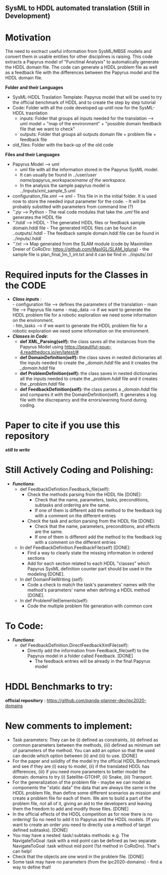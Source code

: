 ## SysML to HDDL automated translation (Still in Development)

# Motivation
The need to exctract useful information from SysML/MBSE models and convert them in usable entities for other disciplines is raising. This code extracts a Papyrus model of "Functinal Analysis" to automatically generate the HDDL domain file. The code can generate a HDDL problem file as well as a feedback file with the differences between the Papyrus model and the HDDL domain file. 

**Folder and their Languages**
- SysML-HDDL Traslation Template: Papyrus model that will be used to try the official benchmark of HDDL and to create the step by step tutorial
- Code: Folder with all the code developed up until now for the SysML-HDDL trasnlation
     - inputs: Folder that groups all inputs needed for the translation --> uml model + "map of the environment" + "possible domain feedback file that we want to check"
     - outputs: Folder that groups all outputs domain file + problem file + feedback file 
- old_files: Folder with the back-up of the old code

**Files and their Languages**
- Papyrus Model --> uml 
     - uml file with all the information stored in the Papyrus SysML model.
     - It can usually be found in ../user/*user name*/papyrus_workspace/*name of the workspace*.
     - In the analysis the sample papyrus model is ../inputs/xml_sample_5.uml
- configuration_file.xml --> xml
      - This file in in the initial folder. It is used now to store the needed input parameter for the code. 
      - It will be probably substited with parameters from command line (?)
- *''.py* --> Python
      - The real code modules that take the *.uml* file and generates the HDDL file
- *''.hddl* --> HDDL 
      - The generated HDDL files or feedback sample domain.hddl file
      - The generated HDDL files can be found in ..outputs/*.hddl*
      - The feedback sample domain.hddl file can be found in ../inputs/*.hddl*
- *''.txt* --> Map generated from the SLAM module (code by Maximilien Dreier of CoRoDro: https://github.com/MaxIGL/SLAM_Igluna)
      - the sample file is plan_final_1m_1_int.txt and it can be find in ../inputs/*.txt*

# Required inputs for the Classes in the CODE 
- ***Class inputs*** :  
        - configuration file --> defines the parameters of the translation
        - main file --> Papyrus file name
        -  map_data --> if we want to generate the HDDL problem file for a robotic exploration we need some information on the environment.  
        -  htn_tasks --> if we want to generate the HDDL problem file for a robotic exploration we need some information on the environment. 
- ***Classes in Code***:
     - **def XML_Parsing(self):**  the class saves all the instances from the Papyrus Model using https://beautiful-soup-4.readthedocs.io/en/latest/#
     - **def DomainDefinition(self):** the class saves in nested dictionaries all the inputs needed to create the *_domain.hddl* file and it creates the *_domain.hddl* file
     - **def ProblemDefinition(self):** the class saves in nested dictionaries all the inputs needed to create the *_problem.hddl* file and it creates the *_problem.hddl* file
     - **def FeedbackDefinition(self):** the class parses a *_domain.hddl* file and compares it with the DomainDefinition(self). It generates a log file with the discrepancy and the errors/warning found during coding. 

# Paper to cite if you use this repository 
***still to write***

# Still Actively Coding and Polishing:
- ***Functions***:
     - def FeedbackDefinition.Feedback_file(self):
        - Check the methods parsing from the HDDL file [DONE]:
            - Check that the name, parameters, tasks, preconditions, subtasks and ordering are the same.
            - If one of them is different add the method to the feedback log with a comment on the different entries 
        - Check the task and action parsing from the HDDL file [DONE]:
            - Check that the name, parameters, preconditions, and effects are the same.
            - If one of them is different add the method to the feedback log with a comment on the different entries  
     - In def FeedbackDefinition.FeedbackFile(self) [DONE]:
        - Find a way to clearly state the missing information in ordered sections
        - Add for each section related to each HDDL "classes" which Papyrus SysML definition counter part should be used in the modeling  [DONE]. 
     - In def DomainFileWriting (self):
        - Code a check to match the task's parameters' names with the method's parameters' name when defining a HDDL method  [DONE].
     - In def ProblemFileElements(self):
        - Code the multiple problem file generation with common core
    

# To Code:
- ***Functions***:
     - def FeedbackDefinition.DirectFeedbackXmlFile(self):
        - Directly add the information from Feedback_file(self) to the Papyrus model in a folder called Feedback. [DONE]
           - The feedback entries will be already in the final Papyrus model 

# HDDL Benchmarks to try:
**official repository** : https://github.com/panda-planner-dev/ipc2020-domains

# New comments to implement:
- Task parameters: They can be (i) defined as constraints, (ii) defined as common parameters between the methods, (iii) defined as minimum set of parameters of the method. You can add an option so that the used can decide which option between (ii) and (iii) to use. [DONE]
- For the paper and solidity of the model try the official HDDL Benchmark and see if they are (i) easy to model, (ii) if the translated HDDL has differences, (iii) if you need more parameters to better model the domain: domains to try (i) Satellite-GTOHP, (ii) Snake, (iii) Transport. 
-	For the generalization of the problem file - maybe we can model as components the "static data" the data that are always the same in the HDDL problem file, than define some different scenarios as mission and create a problem file for each of them. We aim to build a part of the problem file, not all of it, giving an aid to the developers and leaving them the freedom to add and modify those files. [DONE]
-	In the official effects of the HDDL competition as for now there is no ordering! So no need to add it to Papyrus and the HDDL models. (If you want to create an order you need to directly use a method of target defined subtasks). [DONE]
-	You may have a nested :task/:subtaks methods: e.g. The NavigateToGoal :task with a mid point can be defined as two separate NavigateToGoal :task without mid point (1st method in CoRoDro). That's can help!  
- Check that the objects are one word in the problem file. [DONE]
- Some task may have no parameters (from the ipc2020-domains) - find a way to define that! 


